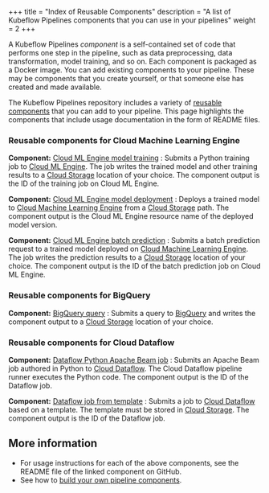 +++
title = "Index of Reusable Components"
description = "A list of Kubeflow Pipelines components that you can use in your pipelines"
weight = 2
+++

A Kubeflow Pipelines *component* is a self-contained set of code that performs 
one step in the pipeline, such as data preprocessing, data transformation, model
training, and so on. Each component is packaged as a Docker image.
You can add existing components to your pipeline. These may be components that
you create yourself, or that someone else has created and made available.

The Kubeflow Pipelines repository includes a variety of 
[reusable components](https://github.com/kubeflow/pipelines/tree/master/components)
that you can add to your pipeline. This page highlights the components that
include usage documentation in the form of README files.

### Reusable components for Cloud Machine Learning Engine

**Component:** [Cloud ML Engine model training](https://github.com/kubeflow/pipelines/tree/master/components/gcp/ml_engine/train)
: Submits a Python training job to 
  [Cloud ML Engine](https://cloud.google.com/ml-engine/docs/).
  The job writes the trained model and other training results to a
  [Cloud Storage](https://cloud.google.com/storage/docs/) location of your
  choice.
  The component output is the ID of the training job on Cloud ML Engine.

**Component:** [Cloud ML Engine model deployment](https://github.com/kubeflow/pipelines/tree/master/components/gcp/ml_engine/deploy)
: Deploys a trained model to 
  [Cloud Machine Learning Engine](https://cloud.google.com/ml-engine/docs/)
  from a [Cloud Storage](https://cloud.google.com/storage/docs/) path.
  The component output is the Cloud ML Engine resource name of the deployed 
  model version.

**Component:** [Cloud ML Engine batch prediction](https://github.com/kubeflow/pipelines/tree/master/components/gcp/ml_engine/batch_predict)
: Submits a batch prediction request to a trained model deployed on 
  [Cloud Machine Learning Engine](https://cloud.google.com/ml-engine/docs/).
  The job writes the prediction results to a
  [Cloud Storage](https://cloud.google.com/storage/docs/) location of your
  choice.
  The component output is the ID of the batch prediction job on Cloud ML Engine.

### Reusable components for BigQuery

**Component:** [BigQuery query](https://github.com/kubeflow/pipelines/tree/master/components/gcp/bigquery/query)
: Submits a query to [BigQuery](https://cloud.google.com/bigquery/docs/) 
  and writes the component output to a 
  [Cloud Storage](https://cloud.google.com/storage/docs/) location of your
  choice.

### Reusable components for Cloud Dataflow

**Component:** [Dataflow Python Apache Beam job](https://github.com/kubeflow/pipelines/tree/master/components/gcp/dataflow/launch_python)
: Submits an Apache Beam job authored in Python to 
  [Cloud Dataflow](https://cloud.google.com/dataflow/docs/). 
  The Cloud Dataflow pipeline runner executes the Python code. The component 
  output is the ID of the Dataflow job.

**Component:** [Dataflow job from template](https://github.com/kubeflow/pipelines/tree/master/components/gcp/dataflow/launch_template)
: Submits a job to
  [Cloud Dataflow](https://cloud.google.com/dataflow/docs/) based on a template.
  The template must be stored in
  [Cloud Storage](https://cloud.google.com/storage/docs/). The component output
  is the ID of the Dataflow job.

## More information

* For usage instructions for each of the above components, see the README file 
  of the linked component on GitHub.
* See how to [build your own pipeline 
  components](/docs/pipelines/build-component).
